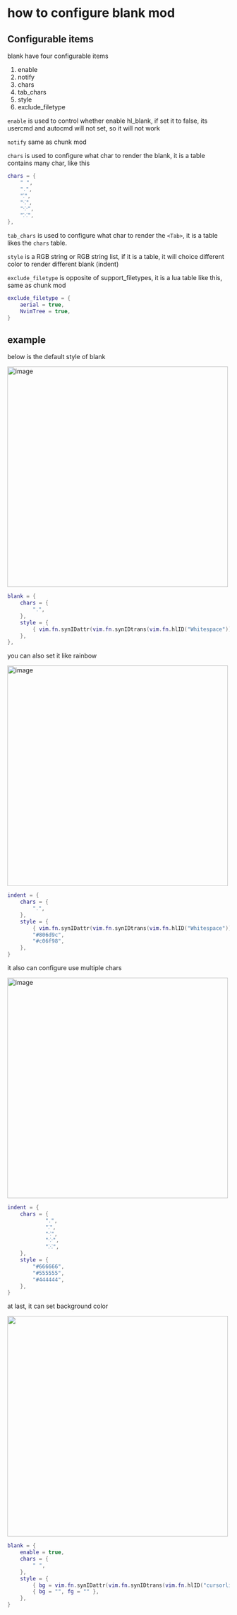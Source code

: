 # how to configure blank mod

## Configurable items

blank have four configurable items

1. enable
2. notify
3. chars
4. tab_chars
5. style
6. exclude_filetype

`enable` is used to control whether enable hl_blank, if set it to false, its usercmd and autocmd will not set, so it will not work

`notify` same as chunk mod

`chars` is used to configure what char to render the blank, it is a table contains many char, like this

```lua
chars = {
    " ",
    "․",
    "⁚",
    "⁖",
    "⁘",
    "⁙",
},
```

`tab_chars` is used to configure what char to render the `<Tab>`, it is a table likes the `chars` table.

`style` is a RGB string or RGB string list, if it is a table, it will choice different color to render different blank (indent)

`exclude_filetype` is opposite of support_filetypes, it is a lua table like this, same as chunk mod

```lua
exclude_filetype = {
    aerial = true,
    NvimTree = true,
}
```

## example

below is the default style of blank

<img width="500" alt="image" src="https://raw.githubusercontent.com/shellRaining/img/main/2303/12_hlblank_default.png">

```lua
blank = {
    chars = {
        "․",
    },
    style = {
        { vim.fn.synIDattr(vim.fn.synIDtrans(vim.fn.hlID("Whitespace")), "fg", "gui"), "" },
    },
},
```

you can also set it like rainbow

<img width="500" alt="image" src="https://raw.githubusercontent.com/shellRaining/img/main/2303/07_hlchunk7.png">

```lua
indent = {
    chars = {
        "․",
    },
    style = {
        { vim.fn.synIDattr(vim.fn.synIDtrans(vim.fn.hlID("Whitespace")), "fg", "gui"), "" },
        "#806d9c",
        "#c06f98",
    },
}
```

it also can configure use multiple chars

<img width="500" alt="image" src="https://raw.githubusercontent.com/shellRaining/img/main/2303/08_hlblank1.png">

```lua
indent = {
    chars = {
            "․",
            "⁚",
            "⁖",
            "⁘",
            "⁙",
    },
    style = {
        "#666666",
        "#555555",
        "#444444",
    },
}
```

at last, it can set background color

<img width='500' src='https://raw.githubusercontent.com/shellRaining/img/main/2303/11_hlblank2.png'>

```lua
blank = {
    enable = true,
    chars = {
        " ",
    },
    style = {
        { bg = vim.fn.synIDattr(vim.fn.synIDtrans(vim.fn.hlID("cursorline")), "bg", "gui") },
        { bg = "", fg = "" },
    },
}
```
